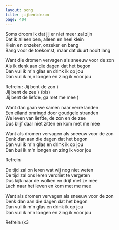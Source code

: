```yaml
---
layout: song
title: jijbentdezon
page: 404
---
```


Soms droom ik dat jij er niet meer zal zijn  
Dat ik alleen ben, alleen en heel klein  
Klein en onzeker, onzeker en bang  
Bang voor de toekomst, maar dat duurt nooit lang  

Want die dromen vervagen als sneeuw voor de zon  
Als ik denk aan die dagen dat het begon  
Dan vul ik m'n glas en drink ik op jou  
Dan vul ik m;n longen en zing ik voor jou  

Refrein : 	Jij bent de zon                   )  
		Jij bent de zee                   ) (bis)  
		Jij bent de liefde, ga met me mee )  
		

Want dan gaan we samen naar verre landen  
Een eiland omringd door goudgele stranden  
We leven van liefde, de zon en de zee  
Dus blijf daar niet zitten en kom met me mee  

Want als dromen vervagen als sneeuw voor de zon  
Denk dan aan die dagen dat het begon  
Dan vul ik m'n glas en drink ik op jou  
Dan bul ik m'n longen en zing ik voor jou  

Refrein  

De tijd zal on leren wat wij nog niet weten  
De tijd zal ons leren verdriet te vergeten  
Dus kijk naar de wolken en drijf met ze mee  
Lach naar het leven en kom met me mee  

Want als dromen vervagen als sneeuw voor de zon  
Denk dan aan die dagen dat het begon  
Dan vul ik m'n glas en drink ik op jou  
Dan vul ik m'n longen en zing ik voor jou  

Refrein (x3  
